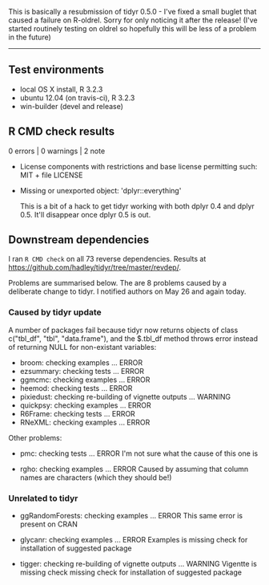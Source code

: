 This is basically a resubmission of tidyr 0.5.0 - I've fixed a small buglet that caused a failure on R-oldrel.  Sorry for only noticing it after the release! (I've started routinely testing on oldrel so hopefully this will be less of a problem in the future)

---

## Test environments
* local OS X install, R 3.2.3
* ubuntu 12.04 (on travis-ci), R 3.2.3
* win-builder (devel and release)

## R CMD check results

0 errors | 0 warnings | 2 note

* License components with restrictions and base license permitting such:
  MIT + file LICENSE
  
* Missing or unexported object: 'dplyr::everything'

  This is a bit of a hack to get tidyr working with both dplyr 0.4 and 
  dplyr 0.5.  It'll disappear once dplyr 0.5 is out.

## Downstream dependencies

I ran `R CMD check` on all 73 reverse dependencies.
Results at https://github.com/hadley/tidyr/tree/master/revdep/.

Problems are summarised below. The are 8 problems caused by a deliberate change to tidyr. I notified authors on May 26 and again today.

### Caused by tidyr update

A number of packages fail because tidyr now returns objects of class c("tbl_df", "tbl", "data.frame"), and the $.tbl_df method throws error instead of returning NULL for non-existant variables:

* broom: checking examples ... ERROR
* ezsummary: checking tests ... ERROR
* ggmcmc: checking examples ... ERROR
* heemod: checking tests ... ERROR
* pixiedust: checking re-building of vignette outputs ... WARNING
* quickpsy: checking examples ... ERROR
* R6Frame: checking tests ... ERROR
* RNeXML: checking examples ... ERROR

Other problems:

* pmc: checking tests ... ERROR
  I'm not sure what the cause of this one is

* rgho: checking examples ... ERROR
  Caused by assuming that column names are characters (which they should be!)

### Unrelated to tidyr

* ggRandomForests: checking examples ... ERROR
  This same error is present on CRAN

* glycanr: checking examples ... ERROR
  Examples is missing check for installation of suggested package

* tigger: checking re-building of vignette outputs ... WARNING
  Vigentte is missing check missing check for installation of suggested package
